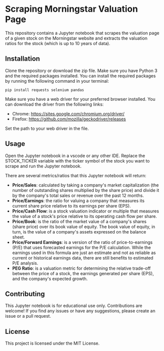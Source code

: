 # Scraping Morningstar Valuation Page
This repository contains a Jupyter notebook that scrapes the valuation page of a given stock on the Morningstar website and extracts the valuation ratios for the stock (which is up to 10 years of data).

## Installation
Clone the repository or download the zip file.
Make sure you have Python 3 and the required packages installed. You can install the required packages by running the following command in your terminal:

`pip install requests selenium pandas`

Make sure you have a web driver for your preferred browser installed. You can download the driver from the following links:

- Chrome: https://sites.google.com/chromium.org/driver/
- Firefox: https://github.com/mozilla/geckodriver/releases

Set the path to your web driver in the file.

## Usage
Open the Jupyter notebook in a vscode or any other IDE.
Replace the STOCK_TICKER variable with the ticker symbol of the stock you want to scrape and run the Jupyter notebook.

There are several metrics/ratios that this Jupyter notebook will return:
- **Price/Sales**: calculated by taking a company's market capitalization (the number of outstanding shares multiplied by the share price) and divide it by the company's total sales or revenue over the past 12 months.
- **Price/Earnings**: the ratio for valuing a company that measures its current share price relative to its earnings per share (EPS).
- **Price/Cash Flow**: is a stock valuation indicator or multiple that measures the value of a stock's price relative to its operating cash flow per share.
- **Price/Book**: is the ratio of the market value of a company's shares (share price) over its book value of equity. The book value of equity, in turn, is the value of a company's assets expressed on the balance sheet.
- **Price/Forward Earnings**: is a version of the ratio of price-to-earnings (P/E) that uses forecasted earnings for the P/E calculation. While the earnings used in this formula are just an estimate and not as reliable as current or historical earnings data, there are still benefits to estimated P/E analysis.
- **PEG Ratio**: is a valuation metric for determining the relative trade-off between the price of a stock, the earnings generated per share (EPS), and the company's expected growth.

## Contributing
This Jupyter notebook is for educational use only. Contributions are welcome! If you find any issues or have any suggestions, please create an issue or a pull request.

## License
This project is licensed under the MIT License.
